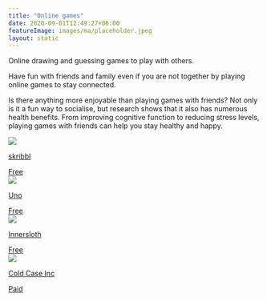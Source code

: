 ```yaml
---
title: "Online games"
date: 2020-09-01T12:49:27+06:00
featureImage: images/ma/placeholder.jpeg
layout: static
---
```


Online drawing and guessing games to play with others.

Have fun with friends and family even if you are not together by playing online games to stay connected.

Is there anything more enjoyable than playing games with friends? Not only is it a fun way to socialise, but research shows that it also has numerous health benefits. From improving cognitive function to reducing stress levels, playing games with friends can help you stay healthy and happy.

<a class="ma-link" href="https://skribbl.io/"><div class="ma-card ma-card-Community"><div class="ma-icon"><img src ="/images/Icon-check - community - opacity.svg"/></div><div class="ma-name"><p>skribbl</p></div><div class="ma-paid-text"><span>Free</span></div></div></a><a class="ma-link" href="https://www.letsplayuno.com/"><div class="ma-card ma-card-Community"><div class="ma-icon"><img src ="/images/Icon-check - community - opacity.svg"/></div><div class="ma-name"><p>Uno</p></div><div class="ma-paid-text"><span>Free</span></div></div></a><a class="ma-link" href="https://www.innersloth.com/games/among-us/"><div class="ma-card ma-card-Community"><div class="ma-icon"><img src ="/images/Icon-check - community - opacity.svg"/></div><div class="ma-name"><p>Innersloth</p></div><div class="ma-paid-text"><span>Free</span></div></div></a><a class="ma-link" href="https://www.awin1.com/cread.php?awinmid=46005&awinaffid=1198638&ued=https%3A%2F%2Fcoldcaseinc.com%2F"><div class="ma-card ma-card-Community"><div class="ma-icon"><img src ="/images/Icon-pound - community - opacity.svg"/></div><div class="ma-name"><p>Cold Case Inc</p></div><div class="ma-paid-text"><span>Paid</span></div></div></a>  

<br/><br/>






